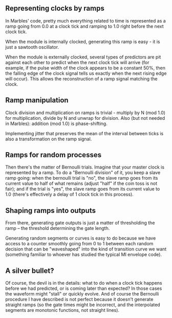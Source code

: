 ## Representing clocks by ramps

In Marbles' code, pretty much everything related to time is represented as a ramp going from 0.0 at a clock tick and ramping to 1.0 right before the next clock tick.

When the module is internally clocked, generating this ramp is easy - it is just a sawtooth oscillator.

When the module is externally clocked, several types of predictors are pit against each other to predict when the next clock tick will arrive (for example, if the pulse width of the clock appears to be a constant 50%, then the falling edge of the clock signal tells us exactly when the next rising edge will occur). This allows the reconstruction of a ramp signal matching the clock.

## Ramp manipulation

Clock division and multiplication on ramps is trivial - multiply by N (mod 1.0) for multiplication, divide by N and unwrap for division. Also (but not needed in Marbles): addition (mod 1.0) is phase-shifting.

Implementing jitter that preserves the mean of the interval between ticks is also a transformation on the ramp signal.

## Ramps for random processes

Then there's the matter of Bernoulli trials. Imagine that your master clock is represented by a ramp. To do a "Bernoulli division" of it, you keep a slave ramp going: when the bernoulli trial is "no", the slave ramp goes from its current value to half of what remains (adjust "half" if the coin toss is not fair); and if the trial is "yes", the slave ramp goes from its current value to 1.0 (there's effectively a delay of 1 clock tick in this process).

## Shaping ramps into outputs

From there, generating gate outputs is just a matter of thresholding the ramp – the threshold determining the gate length.

Generating random segments or curves is easy to do because we have access to a counter smoothly going from 0 to 1 between each random decision that can be "waveshaped" into the kind of transition curve we want (something familiar to whoever has studied the typical MI envelope code).

## A silver bullet?

Of course, the devil is in the details: what to do when a clock tick happens before we had predicted, or is coming later than expected? In those cases the waveform might "stall" or quickly evolve. And of course the Bernoulli procedure I have described is not perfect because it doesn't generate straight ramps (so the gate times might be incorrect, and the interpolated segments are monotonic functions, not straight lines).